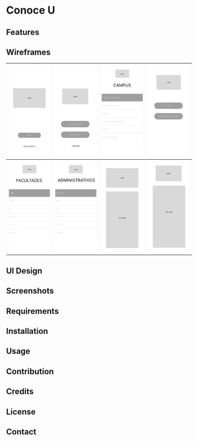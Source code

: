 # Conoce U

## Features

## Wireframes
| ![Home](wireframes/Home-conoceu.jpg)          | ![Main Menu](wireframes/MainMenu-conoceu.png)     | ![Find a Place](wireframes/FindAPlace-conoceu.png)          | ![Campus](wireframes/Campus-conoceu.png)             |
|-----------------------------------------------|---------------------------------------------------|-------------------------------------------------------------|------------------------------------------------------|
| ![Schools](wireframes/Facultades-conoceu.png) | ![Places](wireframes/Administrativos-conoceu.png) | ![What is Conoce U](wireframes/WhatIs-conoceu.png) | ![Instructions](wireframes/Instructions-conoceu.png) |


## UI Design

## Screenshots

## Requirements

## Installation

## Usage

## Contribution

## Credits

## License

## Contact